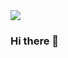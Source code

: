 <img src=“https://github.com/ElKev117/ElKev117/blob/main/_e9146ea6-5126-46a6-a41f-be7dfcf36119.jpg” align=“left” height=“48” width=“48”>



### Hi there 👋

<!--
**ElKev117/ElKev117** is a ✨ _special_ ✨ repository because its `README.md` (this file) appears on your GitHub profile.

Here are some ideas to get you started:

- 🔭 I’m currently working on ...
- 🌱 I’m currently learning ...
- 👯 I’m looking to collaborate on ...
- 🤔 I’m looking for help with ...
- 💬 Ask me about ...
- 📫 How to reach me: ...
- 😄 Pronouns: ...
- ⚡ Fun fact: ...
-->

